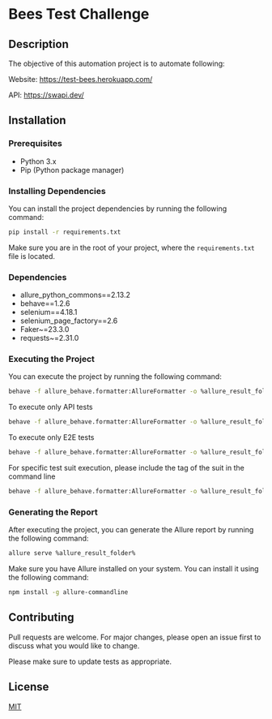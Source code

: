 # Bees Test Challenge

## Description
The objective of this automation project is to automate following:

Website: https://test-bees.herokuapp.com/

API: https://swapi.dev/ 

## Installation

### Prerequisites
- Python 3.x
- Pip (Python package manager)

### Installing Dependencies
You can install the project dependencies by running the following command:
```bash
pip install -r requirements.txt
```

Make sure you are in the root of your project, where the `requirements.txt` file is located.

### Dependencies
- allure_python_commons==2.13.2
- behave==1.2.6
- selenium==4.18.1
- selenium_page_factory==2.6
- Faker~=23.3.0
- requests~=2.31.0

### Executing the Project
You can execute the project by running the following command:
```bash
behave -f allure_behave.formatter:AllureFormatter -o %allure_result_folder% ./features
``` 
To execute only API tests
```bash
behave -f allure_behave.formatter:AllureFormatter -o %allure_result_folder% ./features --tags=@api
``` 
To execute only E2E tests
```bash
behave -f allure_behave.formatter:AllureFormatter -o %allure_result_folder% ./features --tags=@e2e
``` 
For specific test suit execution, please include the tag of the suit in the command line
```bash
behave -f allure_behave.formatter:AllureFormatter -o %allure_result_folder% ./features --tags={add_tag_here}
``` 

### Generating the Report
After executing the project, you can generate the Allure report by running the following command:
```bash
allure serve %allure_result_folder%
``` 

Make sure you have Allure installed on your system. You can install it using the following command:
```bash
npm install -g allure-commandline
```

## Contributing

Pull requests are welcome. For major changes, please open an issue first
to discuss what you would like to change.

Please make sure to update tests as appropriate.

## License

[MIT](https://choosealicense.com/licenses/mit/)
